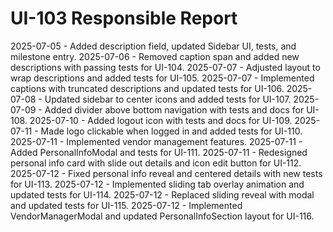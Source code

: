 # UI-103 Responsible Report

2025-07-05 - Added description field, updated Sidebar UI, tests, and milestone entry.
2025-07-06 - Removed caption span and added new descriptions with passing tests for UI-104.
2025-07-07 - Adjusted layout to wrap descriptions and added tests for UI-105.
2025-07-07 - Implemented captions with truncated descriptions and updated tests for UI-106.
2025-07-08 - Updated sidebar to center icons and added tests for UI-107.
2025-07-09 - Added divider above bottom navigation with tests and docs for UI-108.
2025-07-10 - Added logout icon with tests and docs for UI-109.
2025-07-11 - Made logo clickable when logged in and added tests for UI-110.
2025-07-11 - Implemented vendor management features.
2025-07-11 - Added PersonalInfoModal and tests for UI-111.
2025-07-11 - Redesigned personal info card with slide out details and icon edit button for UI-112.
2025-07-12 - Fixed personal info reveal and centered details with new tests for UI-113.
2025-07-12 - Implemented sliding tab overlay animation and updated tests for UI-114.
2025-07-12 - Replaced sliding reveal with modal and updated tests for UI-115.
2025-07-12 - Implemented VendorManagerModal and updated PersonalInfoSection layout for UI-116.
